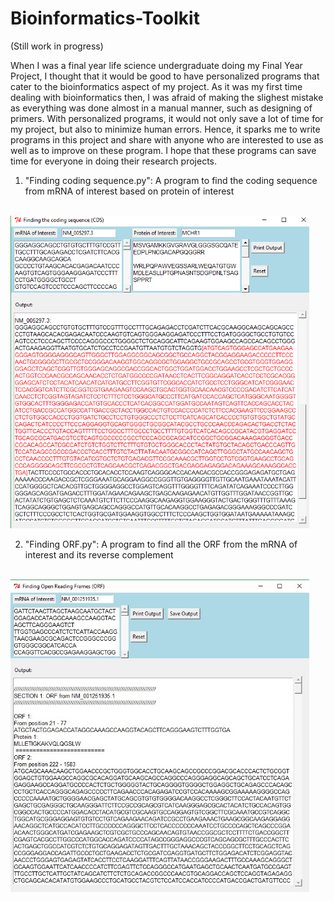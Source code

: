 # Bioinformatics-Toolkit
(Still work in progress)

When I was a final year life science undergraduate doing my Final Year Project, I thought that it would be good to have personalized programs that cater to the bioinformatics aspect of my project. As it was my first time dealing with bioinformatics then, I was afraid of making the slighest mistake as everything was done almost in a manual manner, such as designing of primers. With personalized programs, it would not only save a lot of time for my project, but also to minimize human errors. Hence, it sparks me to write programs in this project and share with anyone who are interested to use as well as to improve on these program. I hope that these programs can save time for everyone in doing their research projects. 

1) "Finding coding sequence.py": A program to find the coding sequence from mRNA of interest based on protein of interest
<br>
<img height = "500", src = "https://github.com/conan-koh123/Bioinformatics-Toolkit/blob/master/Finding%20the%20coding%20sequence%20(CDS)_v1.png"/>
</br>

2) "Finding ORF.py": A program to find all the ORF from the mRNA of interest and its reverse complement
<br>
<img height = "500", src = "https://github.com/conan-koh123/Bioinformatics-Toolkit/blob/master/find%20orf.jpg"/>
</br>

